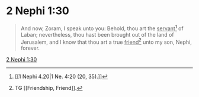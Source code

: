 # 2 Nephi 1:30

> And now, Zoram, I speak unto you: Behold, thou art the <u>servant</u>[^a] of Laban; nevertheless, thou hast been brought out of the land of Jerusalem, and I know that thou art a true <u>friend</u>[^b] unto my son, Nephi, forever.

[2 Nephi 1:30](https://www.churchofjesuschrist.org/study/scriptures/bofm/2-ne/1?lang=eng&id=p30#p30)


[^a]: [[1 Nephi 4.20|1 Ne. 4:20 (20, 35).]]
[^b]: TG [[Friendship, Friend]].
